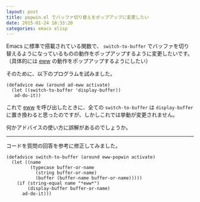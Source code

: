 ```yaml
---
layout: post
title: popwin.el でバッファ切り替えをポップアップに変更したい
date: 2015-01-24 18:33:20
categories: emacs elisp
---
```

<!-- {% raw %} -->
<p>Emacs に標準で搭載されている関数で、 <code>switch-to-buffer</code> でバッファを切り替えるようになっているものの動作をポップアップするように変更したいです。（具体的には <a href="http://www.emacswiki.org/emacs/eww" rel="nofollow">eww</a> の動作をポップアップするようにしたい）</p>

<p>そのために、以下のプログラムを試みました。</p>

<pre><code>(defadvice eww (around ad-eww activate)
  (let ((switch-to-buffer 'display-buffer))
   ad-do-it))
</code></pre>

<p>これで <a href="http://www.emacswiki.org/emacs/eww" rel="nofollow">eww</a> を呼び出したときに、全ての <code>switch-to-buffer</code> は <code>display-buffer</code> に置き換わると思ったのですが、しかしこれでは挙動が変更されません。</p>

<p>何かアドバイスの使い方に誤解があるのでしょうか。</p>

<hr>

<p>コードを質問の回答を参考に修正してみました。</p>

<pre><code>(defadvice switch-to-buffer (around eww-popwin activate)
  (let ((name
         (typecase buffer-or-name
           (string buffer-or-name)
           (buffer (buffer-name buffer-or-name)))))
    (if (string-equal name "*eww*")
        (display-buffer buffer-or-name)
      ad-do-it)))
</code></pre>
<!-- {% endraw %} -->

